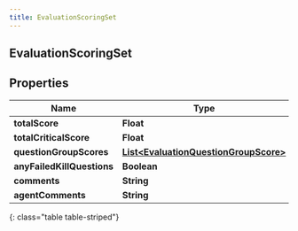 ```yaml
---
title: EvaluationScoringSet
---
```

## EvaluationScoringSet


## Properties

| Name | Type | Description | Notes |
| ------------ | ------------- | ------------- | ------------- |
| **totalScore** | **Float** |  |  [optional] |
| **totalCriticalScore** | **Float** |  |  [optional] |
| **questionGroupScores** | [**List&lt;EvaluationQuestionGroupScore&gt;**](EvaluationQuestionGroupScore.html) |  |  [optional] |
| **anyFailedKillQuestions** | **Boolean** |  |  [optional] |
| **comments** | **String** |  |  [optional] |
| **agentComments** | **String** |  |  [optional] |
{: class="table table-striped"}



